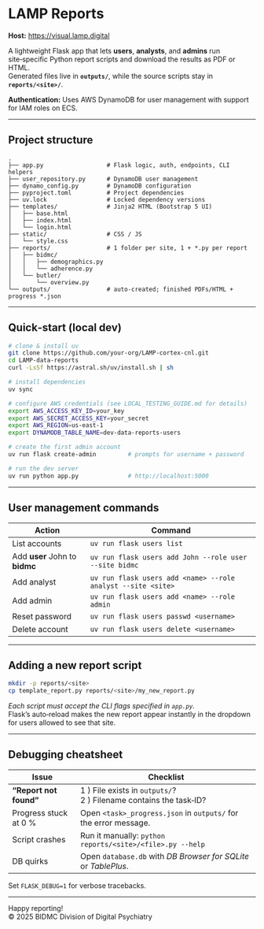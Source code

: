 # LAMP Reports

**Host:** <https://visual.lamp.digital>

A lightweight Flask app that lets **users**, **analysts**, and **admins** run site‑specific Python report scripts and download the results as PDF or HTML.  
Generated files live in **`outputs/`**, while the source scripts stay in **`reports/<site>/`**.

**Authentication:** Uses AWS DynamoDB for user management with support for IAM roles on ECS.

---

## Project structure

```text
.
├── app.py                  # Flask logic, auth, endpoints, CLI helpers
├── user_repository.py      # DynamoDB user management
├── dynamo_config.py        # DynamoDB configuration
├── pyproject.toml          # Project dependencies
├── uv.lock                 # Locked dependency versions
├── templates/              # Jinja2 HTML (Bootstrap 5 UI)
│   ├── base.html
│   ├── index.html
│   └── login.html
├── static/                 # CSS / JS
│   └── style.css
├── reports/                # 1 folder per site, 1 + *.py per report
│   ├── bidmc/
│   │   ├── demographics.py
│   │   └── adherence.py
│   └── butler/
│       └── overview.py
└── outputs/                # auto‑created; finished PDFs/HTML + progress *.json
```

---

## Quick‑start (local dev)

```bash
# clone & install uv
git clone https://github.com/your‑org/LAMP-cortex-cnl.git
cd LAMP-data-reports
curl -LsSf https://astral.sh/uv/install.sh | sh

# install dependencies
uv sync

# configure AWS credentials (see LOCAL_TESTING_GUIDE.md for details)
export AWS_ACCESS_KEY_ID=your_key
export AWS_SECRET_ACCESS_KEY=your_secret
export AWS_REGION=us-east-1
export DYNAMODB_TABLE_NAME=dev-data-reports-users

# create the first admin account
uv run flask create-admin         # prompts for username + password

# run the dev server
uv run python app.py              # http://localhost:5000
```

---

## User management commands

| Action | Command |
| ------ | ------- |
| List accounts | `uv run flask users list` |
| Add **user** John to **bidmc** | `uv run flask users add John --role user --site bidmc` |
| Add analyst | `uv run flask users add <name> --role analyst --site <site>` |
| Add admin | `uv run flask users add <name> --role admin` |
| Reset password | `uv run flask users passwd <username>` |
| Delete account | `uv run flask users delete <username>` |

---

## Adding a new report script

```bash
mkdir -p reports/<site>
cp template_report.py reports/<site>/my_new_report.py
```

*Each script must accept the CLI flags specified in `app.py`.*  
Flask’s auto‑reload makes the new report appear instantly in the dropdown for users allowed to see that site.

---

## Debugging cheatsheet

| Issue | Checklist |
| ----- | --------- |
| **“Report not found”** | 1 ) File exists in `outputs/`?<br>2 ) Filename contains the task‑ID? |
| Progress stuck at 0 % | Open `<task>_progress.json` in `outputs/` for the error message. |
| Script crashes | Run it manually: `python reports/<site>/<file>.py --help` |
| DB quirks | Open `database.db` with *DB Browser for SQLite* or *TablePlus*. |

Set `FLASK_DEBUG=1` for verbose tracebacks.

---

Happy reporting!  
© 2025 BIDMC Division of Digital Psychiatry
